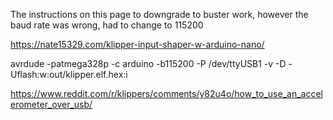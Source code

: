 The instructions on this page to downgrade to buster work, however the baud rate was wrong, had to change to 115200

https://nate15329.com/klipper-input-shaper-w-arduino-nano/

avrdude -patmega328p -c arduino  -b115200 -P /dev/ttyUSB1 -v  -D -Uflash:w:out/klipper.elf.hex:i


https://www.reddit.com/r/klippers/comments/y82u4o/how_to_use_an_accelerometer_over_usb/

